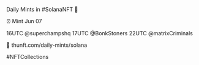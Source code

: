 Daily Mints in #SolanaNFT 🚀

⏰ Mint Jun 07

16UTC @superchampshq
17UTC @BonkStoners
22UTC @matrixCriminals

🔗 thunft.com/daily-mints/solana

#NFTCollections